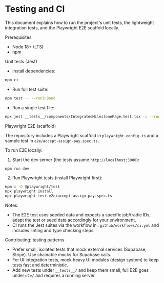 # Testing and CI

This document explains how to run the project's unit tests, the lightweight integration tests, and the Playwright E2E scaffold locally.

Prerequisites
- Node 18+ (LTS)
- npm

Unit tests (Jest)

- Install dependencies:

```bash
npm ci
```

- Run full test suite:

```bash
npm test -- --runInBand
```

- Run a single test file:

```bash
npx jest __tests__/components/IntegratedMilestonePage.test.tsx -i --runInBand
```

Playwright E2E (scaffold)

The repository includes a Playwright scaffold in `playwright.config.ts` and a sample test in `e2e/accept-assign-pay.spec.ts`.

To run E2E locally:

1. Start the dev server (the tests assume `http://localhost:3000`):

```powershell
npm run dev
```

2. Run Playwright tests (install Playwright first):

```bash
npm i -D @playwright/test
npx playwright install
npx playwright test e2e/accept-assign-pay.spec.ts
```

Notes:
- The E2E test uses seeded data and expects a specific job/tradie IDs; adapt the test or seed data accordingly for your environment.
- CI runs the Jest suites via the workflow in `.github/workflows/ci.yml` and includes linting and type checking steps.

Contributing: testing patterns
- Prefer small, isolated tests that mock external services (Supabase, Stripe). Use chainable mocks for Supabase calls.
- For UI integration tests, mock heavy UI modules (design system) to keep tests fast and deterministic.
- Add new tests under `__tests__/` and keep them small; full E2E goes under `e2e/` and requires a running server.
